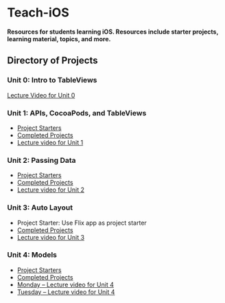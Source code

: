 
# Teach-iOS

**Resources for students learning iOS. Resources include starter projects, learning material, topics, and more.**

## Directory of Projects

### Unit 0: Intro to TableViews

[Lecture Video for Unit 0](https://youtu.be/ORT_wjul4hQ)


### Unit 1: APIs, CocoaPods, and TableViews
* [Project Starters](https://github.com/membriux/Teach-iOS/blob/master/ProjectZips/Unit1StarterProjects.zip)
* [Completed Projects](https://github.com/membriux/Teach-iOS/blob/master/ProjectZips/Unit1CompletedProjects.zip)
* [Lecture video for Unit 1](https://youtu.be/NXNAboLvG5c)

### Unit 2: Passing Data
* [Project Starters](https://github.com/membriux/Teach-iOS/blob/master/ProjectZips/Unit2StarterProjects.zip)
* [Completed Projects](https://github.com/membriux/Teach-iOS/blob/master/ProjectZips/Unit2Completed%20Projects.zip)
* [Lecture video for Unit 2](https://youtu.be/LFRToHPISnw)

### Unit 3: Auto Layout
* Project Starter: Use Flix app as project starter
* [Completed Projects](https://github.com/membriux/Teach-iOS/blob/master/ProjectZips/Unit3%20CompletedProjects.zip)
* [Lecture video for Unit 3](https://youtu.be/x_zGx80qqqc)

### Unit 4: Models
* [Project Starters](https://github.com/membriux/Teach-iOS/blob/master/ProjectZips/Unit4%20Starter%20Projects.zip)
* [Completed Projects](https://github.com/membriux/Teach-iOS/blob/master/ProjectZips/Unit4%20CompletedProjects.zip)
* [Monday – Lecture video for Unit 4](https://youtu.be/hfmpyoQPY-A)
* [Tuesday – Lecture video for Unit 4](https://youtu.be/zHbd0UyktlM)
